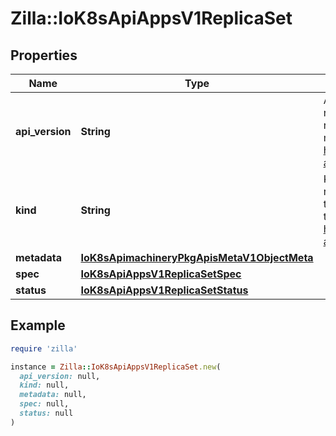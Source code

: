 # Zilla::IoK8sApiAppsV1ReplicaSet

## Properties

| Name | Type | Description | Notes |
| ---- | ---- | ----------- | ----- |
| **api_version** | **String** | APIVersion defines the versioned schema of this representation of an object. Servers should convert recognized schemas to the latest internal value, and may reject unrecognized values. More info: https://git.k8s.io/community/contributors/devel/sig-architecture/api-conventions.md#resources | [optional] |
| **kind** | **String** | Kind is a string value representing the REST resource this object represents. Servers may infer this from the endpoint the client submits requests to. Cannot be updated. In CamelCase. More info: https://git.k8s.io/community/contributors/devel/sig-architecture/api-conventions.md#types-kinds | [optional] |
| **metadata** | [**IoK8sApimachineryPkgApisMetaV1ObjectMeta**](IoK8sApimachineryPkgApisMetaV1ObjectMeta.md) |  | [optional] |
| **spec** | [**IoK8sApiAppsV1ReplicaSetSpec**](IoK8sApiAppsV1ReplicaSetSpec.md) |  | [optional] |
| **status** | [**IoK8sApiAppsV1ReplicaSetStatus**](IoK8sApiAppsV1ReplicaSetStatus.md) |  | [optional] |

## Example

```ruby
require 'zilla'

instance = Zilla::IoK8sApiAppsV1ReplicaSet.new(
  api_version: null,
  kind: null,
  metadata: null,
  spec: null,
  status: null
)
```

